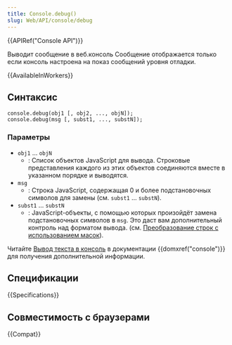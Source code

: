 ```yaml
---
title: Console.debug()
slug: Web/API/console/debug
---
```


{{APIRef("Console API")}}

Выводит сообщение в веб.консоль Сообщение отображается только если консоль настроена на показ сообщений уровня отладки.

{{AvailableInWorkers}}

## Синтаксис

```
console.debug(obj1 [, obj2, ..., objN]);
console.debug(msg [, subst1, ..., substN]);
```

### Параметры

- `obj1` ... `objN`
  - : Список объектов JavaScript для вывода. Строковые представления каждого из этих объектов соединяются вместе в указанном порядке и выводятся.
- `msg`
  - : Строка JavaScript, содержащая 0 и более подстановочных символов для замены (см. `subst1` ... `substN`).
- `subst1` ... `substN`
  - : JavaScript-объекты, с помощью которых произойдёт замена подстановочных символов в `msg`. Это даст вам дополнительный контроль над форматом вывода. (см. [Преобразование строк с использованием масок](/ru/docs/Web/API/console#преобразование_строк_с_использованием_масок)).

Читайте [Вывод текста в консоль](/ru/docs/Web/API/Console#Outputting_text_to_the_console) в документации {{domxref("console")}} для получения дополнительной информации.

## Спецификации

{{Specifications}}

## Совместимость с браузерами

{{Compat}}
